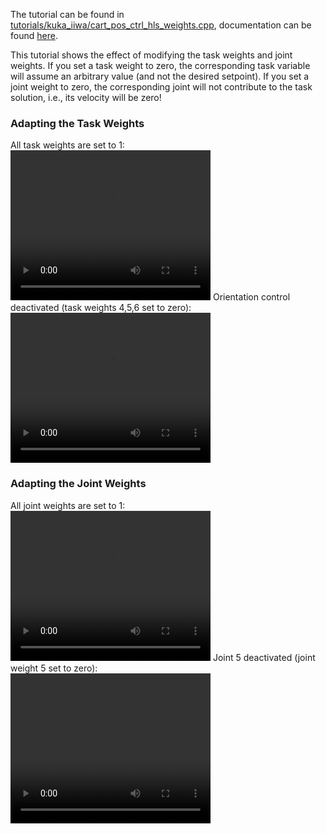 The tutorial can be found in [tutorials/kuka_iiwa/cart_pos_ctrl_hls_weights.cpp](https://github.com/ARC-OPT/wbc/blob/master/tutorials/kuka_iiwa/cart_pos_ctrl_hls_weights.cpp), documentation can be found [here](https://arc-opt.github.io/wbc/cart__pos__ctrl__hls__weights_8cpp.html).

This tutorial shows the effect of modifying the task weights and joint weights. If you set a task weight to zero, the corresponding task variable will assume an arbitrary value (and not the desired setpoint). If you set a joint weight to zero, the corresponding joint will not contribute to the task solution, i.e., its velocity will be zero!

### Adapting the Task Weights

All task weights are set to 1:<br>
<video width="320" height="240" controls>
   <source type="video/mp4"  src="https://raw.githubusercontent.com/ARC-OPT/ARC-OPT/testing_doc/videos/task_weights_1.mp4"/>
</video>
Orientation control deactivated (task weights 4,5,6 set to zero): <br>
<video width="320" height="240" controls>
   <source type="video/mp4"  src="https://raw.githubusercontent.com/ARC-OPT/ARC-OPT/testing_doc/videos/task_weights_2.mp4"/>
</video>

### Adapting the Joint Weights

All joint weights are set to 1:<br>
<video width="320" height="240" controls>
   <source type="video/mp4"  src="https://raw.githubusercontent.com/ARC-OPT/ARC-OPT/testing_doc/videos/joint_weights_1.mp4"/>
</video>
Joint 5 deactivated (joint weight 5 set to zero): <br>
<video width="320" height="240" controls>
   <source type="video/mp4"  src="https://raw.githubusercontent.com/ARC-OPT/ARC-OPT/testing_doc/videos/joint_weights_2.mp4"/>
</video>
